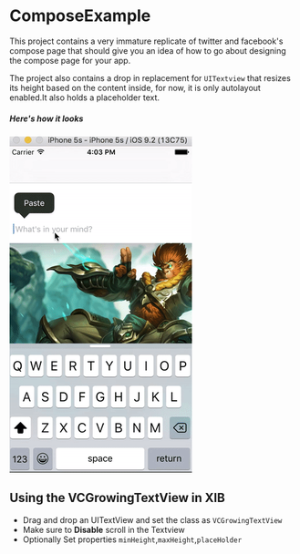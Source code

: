 # ComposeExample
This project contains a very immature replicate of twitter and facebook's compose page that should give you an idea of how to go about designing the compose page for your app. 

The project also contains a drop in replacement for  `UITextview` that resizes its height based on the content inside, for now, it is only autolayout enabled.It also holds a placeholder text. 

##### Here's how it looks

![](example1.gif)

## Using the VCGrowingTextView in XIB

* Drag and drop an UITextView and set the class as `VCGrowingTextView`
* Make sure to **Disable** scroll in the Textview
* Optionally Set properties `minHeight`,`maxHeight`,`placeHolder`
